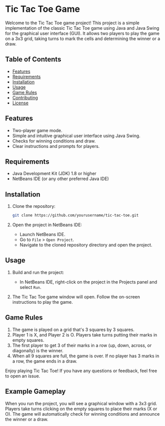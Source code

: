 # Tic Tac Toe Game

Welcome to the Tic Tac Toe game project! This project is a simple implementation of the classic Tic Tac Toe game using Java and Java Swing for the graphical user interface (GUI). It allows two players to play the game on a 3x3 grid, taking turns to mark the cells and determining the winner or a draw.

## **Table of Contents**
- [Features](#features)
- [Requirements](#requirements)
- [Installation](#installation)
- [Usage](#usage)
- [Game Rules](#game-rules)
- [Contributing](#contributing)
- [License](#license)

## **Features**
- Two-player game mode.  
- Simple and intuitive graphical user interface using Java Swing.  
- Checks for winning conditions and draw.  
- Clear instructions and prompts for players.  

## **Requirements**
- Java Development Kit (JDK) 1.8 or higher  
- NetBeans IDE (or any other preferred Java IDE)  

## **Installation**

1. Clone the repository:
    ```bash
    git clone https://github.com/yourusername/tic-tac-toe.git
    ```

2. Open the project in NetBeans IDE:
    - Launch NetBeans IDE.
    - Go to `File` > `Open Project`.
    - Navigate to the cloned repository directory and open the project.

## **Usage**

1. Build and run the project:
    - In NetBeans IDE, right-click on the project in the Projects panel and select `Run`.

2. The Tic Tac Toe game window will open. Follow the on-screen instructions to play the game.

## **Game Rules**

1. The game is played on a grid that's 3 squares by 3 squares.  
2. Player 1 is X, and Player 2 is O. Players take turns putting their marks in empty squares.  
3. The first player to get 3 of their marks in a row (up, down, across, or diagonally) is the winner.  
4. When all 9 squares are full, the game is over. If no player has 3 marks in a row, the game ends in a draw.  

Enjoy playing Tic Tac Toe! If you have any questions or feedback, feel free to open an issue.

## **Example Gameplay**

When you run the project, you will see a graphical window with a 3x3 grid. Players take turns clicking on the empty squares to place their marks (X or O). The game will automatically check for winning conditions and announce the winner or a draw.
